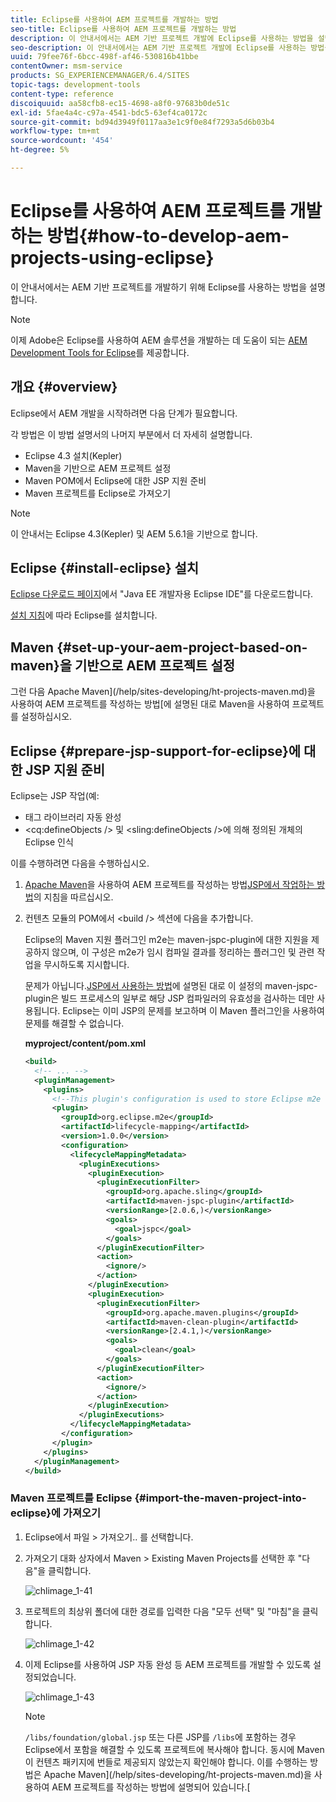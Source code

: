 ```yaml
---
title: Eclipse를 사용하여 AEM 프로젝트를 개발하는 방법
seo-title: Eclipse를 사용하여 AEM 프로젝트를 개발하는 방법
description: 이 안내서에서는 AEM 기반 프로젝트 개발에 Eclipse를 사용하는 방법을 설명합니다
seo-description: 이 안내서에서는 AEM 기반 프로젝트 개발에 Eclipse를 사용하는 방법을 설명합니다
uuid: 79fee76f-6bcc-498f-af46-530816b41bbe
contentOwner: msm-service
products: SG_EXPERIENCEMANAGER/6.4/SITES
topic-tags: development-tools
content-type: reference
discoiquuid: aa58cfb8-ec15-4698-a8f0-97683b0de51c
exl-id: 5fae4a4c-c97a-4541-bdc5-63ef4ca0172c
source-git-commit: bd94d3949f0117aa3e1c9f0e84f7293a5d6b03b4
workflow-type: tm+mt
source-wordcount: '454'
ht-degree: 5%

---
```


# Eclipse를 사용하여 AEM 프로젝트를 개발하는 방법{#how-to-develop-aem-projects-using-eclipse}

이 안내서에서는 AEM 기반 프로젝트를 개발하기 위해 Eclipse를 사용하는 방법을 설명합니다.

>[!NOTE]
>
>이제 Adobe은 Eclipse를 사용하여 AEM 솔루션을 개발하는 데 도움이 되는 [AEM Development Tools for Eclipse](/help/sites-developing/aem-eclipse.md)를 제공합니다.

## 개요 {#overview}

Eclipse에서 AEM 개발을 시작하려면 다음 단계가 필요합니다.

각 방법은 이 방법 설명서의 나머지 부분에서 더 자세히 설명합니다.

* Eclipse 4.3 설치(Kepler)
* Maven을 기반으로 AEM 프로젝트 설정
* Maven POM에서 Eclipse에 대한 JSP 지원 준비
* Maven 프로젝트를 Eclipse로 가져오기

>[!NOTE]
>
>이 안내서는 Eclipse 4.3(Kepler) 및 AEM 5.6.1을 기반으로 합니다.

## Eclipse {#install-eclipse} 설치

[Eclipse 다운로드 페이지](https://www.eclipse.org/downloads/)에서 &quot;Java EE 개발자용 Eclipse IDE&quot;를 다운로드합니다.

[설치 지침](https://wiki.eclipse.org/Eclipse/Installation)에 따라 Eclipse를 설치합니다.

## Maven {#set-up-your-aem-project-based-on-maven}을 기반으로 AEM 프로젝트 설정

그런 다음 Apache Maven](/help/sites-developing/ht-projects-maven.md)을 사용하여 AEM 프로젝트를 작성하는 방법[에 설명된 대로 Maven을 사용하여 프로젝트를 설정하십시오.

## Eclipse {#prepare-jsp-support-for-eclipse}에 대한 JSP 지원 준비

Eclipse는 JSP 작업(예:

* 태그 라이브러리 자동 완성
* &lt;cq:defineObjects /> 및 &lt;sling:defineObjects />에 의해 정의된 개체의 Eclipse 인식

이를 수행하려면 다음을 수행하십시오.

1. [Apache Maven](/help/sites-developing/ht-projects-maven.md)을 사용하여 AEM 프로젝트를 작성하는 방법[JSP에서 작업하는 방법](/help/sites-developing/ht-projects-maven.md#how-to-work-with-jsps)의 지침을 따르십시오.
1. 컨텐츠 모듈의 POM에서 &lt;build /> 섹션에 다음을 추가합니다.

   Eclipse의 Maven 지원 플러그인 m2e는 maven-jspc-plugin에 대한 지원을 제공하지 않으며, 이 구성은 m2e가 임시 컴파일 결과를 정리하는 플러그인 및 관련 작업을 무시하도록 지시합니다.

   문제가 아닙니다.[JSP에서 사용하는 방법](/help/sites-developing/ht-projects-maven.md#how-to-work-with-jsps)에 설명된 대로 이 설정의 maven-jspc-plugin은 빌드 프로세스의 일부로 해당 JSP 컴파일러의 유효성을 검사하는 데만 사용됩니다. Eclipse는 이미 JSP의 문제를 보고하며 이 Maven 플러그인을 사용하여 문제를 해결할 수 없습니다.

   **myproject/content/pom.xml**

   ```xml
   <build>
     <!-- ... -->
     <pluginManagement>
       <plugins>
         <!--This plugin's configuration is used to store Eclipse m2e settings only. It has no influence on the Maven build itself.-->
         <plugin>
           <groupId>org.eclipse.m2e</groupId>
           <artifactId>lifecycle-mapping</artifactId>
           <version>1.0.0</version>
           <configuration>
             <lifecycleMappingMetadata>
               <pluginExecutions>
                 <pluginExecution>
                   <pluginExecutionFilter>
                     <groupId>org.apache.sling</groupId>
                     <artifactId>maven-jspc-plugin</artifactId>
                     <versionRange>[2.0.6,)</versionRange>
                     <goals>
                       <goal>jspc</goal>
                     </goals>
                   </pluginExecutionFilter>
                   <action>
                     <ignore/>
                   </action>
                 </pluginExecution>
                 <pluginExecution>
                   <pluginExecutionFilter>
                     <groupId>org.apache.maven.plugins</groupId>
                     <artifactId>maven-clean-plugin</artifactId>
                     <versionRange>[2.4.1,)</versionRange>
                     <goals>
                       <goal>clean</goal>
                     </goals>
                   </pluginExecutionFilter>
                   <action>
                     <ignore/>
                   </action>
                 </pluginExecution>
               </pluginExecutions>
             </lifecycleMappingMetadata>
           </configuration>
         </plugin>
       </plugins>
     </pluginManagement>
   </build>
   ```

### Maven 프로젝트를 Eclipse {#import-the-maven-project-into-eclipse}에 가져오기

1. Eclipse에서 파일 > 가져오기.. 를 선택합니다.
1. 가져오기 대화 상자에서 Maven > Existing Maven Projects를 선택한 후 &quot;다음&quot;을 클릭합니다.

   ![chlimage_1-41](assets/chlimage_1-41.png)

1. 프로젝트의 최상위 폴더에 대한 경로를 입력한 다음 &quot;모두 선택&quot; 및 &quot;마침&quot;을 클릭합니다.

   ![chlimage_1-42](assets/chlimage_1-42.png)

1. 이제 Eclipse를 사용하여 JSP 자동 완성 등 AEM 프로젝트를 개발할 수 있도록 설정되었습니다.

   ![chlimage_1-43](assets/chlimage_1-43.png)

   >[!NOTE]
   >
   >`/libs/foundation/global.jsp` 또는 다른 JSP를 `/libs`에 포함하는 경우 Eclipse에서 포함을 해결할 수 있도록 프로젝트에 복사해야 합니다. 동시에 Maven이 컨텐츠 패키지에 번들로 제공되지 않았는지 확인해야 합니다. 이를 수행하는 방법은 Apache Maven](/help/sites-developing/ht-projects-maven.md)을 사용하여 AEM 프로젝트를 작성하는 방법에 설명되어 있습니다.[
